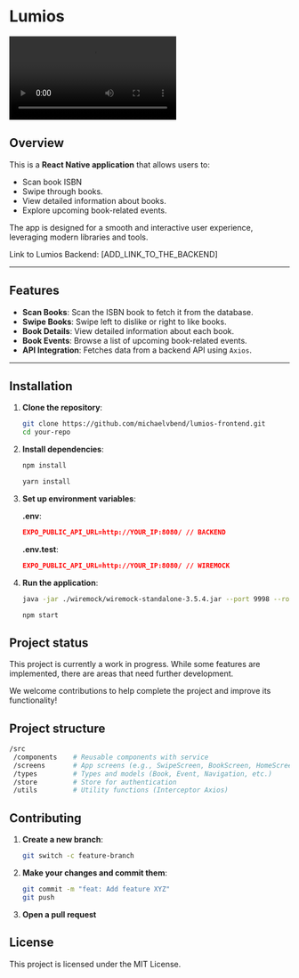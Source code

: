 # Lumios

![Scan book functionality](./assets/Book-scan.mp4)

## Overview

This is a **React Native application** that allows users to:

- Scan book ISBN
- Swipe through books.
- View detailed information about books.
- Explore upcoming book-related events.

The app is designed for a smooth and interactive user experience, leveraging modern libraries and tools.

Link to Lumios Backend: [ADD_LINK_TO_THE_BACKEND]

---

## Features

- **Scan Books**: Scan the ISBN book to fetch it from the database.
- **Swipe Books**: Swipe left to dislike or right to like books.
- **Book Details**: View detailed information about each book.
- **Book Events**: Browse a list of upcoming book-related events.
- **API Integration**: Fetches data from a backend API using `Axios`.

---

## Installation

1. **Clone the repository**:
   ```bash
   git clone https://github.com/michaelvbend/lumios-frontend.git
   cd your-repo
   ```
2. **Install dependencies**:

   ```bash
   npm install
   ```

   ```bash
   yarn install
   ```

3. **Set up environment variables**:

   **.env**:

   ```json
   EXPO_PUBLIC_API_URL=http://YOUR_IP:8080/ // BACKEND
   ```

   **.env.test**:

   ```json
   EXPO_PUBLIC_API_URL=http://YOUR_IP:8080/ // WIREMOCK
   ```

4. **Run the application**:

   ```bash
   java -jar ./wiremock/wiremock-standalone-3.5.4.jar --port 9998 --root-dir ./wiremock
   ```

   ```bash
   npm start
   ```

## Project status

This project is currently a work in progress. While some features are implemented, there are areas that need further development.

We welcome contributions to help complete the project and improve its functionality!

## Project structure

```bash
/src
 /components    # Reusable components with service
 /screens       # App screens (e.g., SwipeScreen, BookScreen, HomeScreen)
 /types         # Types and models (Book, Event, Navigation, etc.)
 /store         # Store for authentication
 /utils         # Utility functions (Interceptor Axios)
```

## Contributing

1. **Create a new branch**:
   ```bash
   git switch -c feature-branch
   ```
2. **Make your changes and commit them**:

   ```bash
   git commit -m "feat: Add feature XYZ"
   git push
   ```

3. **Open a pull request**

## License

This project is licensed under the MIT License.
